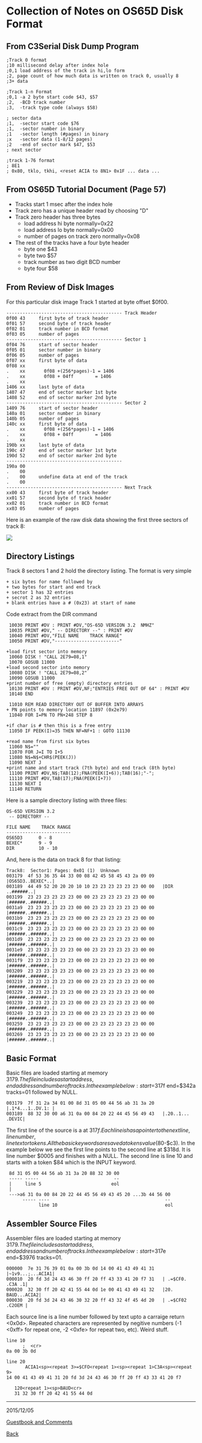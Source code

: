

Collection of Notes on OS65D Disk Format
========================================

From C3Serial Disk Dump Program
-------------------------------
    ;Track 0 format
    ;10 millisecond delay after index hole
    ;0,1 load address of the track in hi,lo form
    ;2, page count of how much data is written on track 0, usually 8
    ;3+ data

    ;Track 1-n Format
    ;0,1 -a 2 byte start code $43, $57
    ;2,  -BCD track number
    ;3,  -track type code (always $58)

    ; sector data
    ;1,  -sector start code $76
    ;1,  -sector number in binary
    ;1   -sector length (#pages) in binary
    ;x   -sector data (1-8/12 pages)
    ;2   -end of sector mark $47, $53
    ; next sector

    ;track 1-76 format
    ; 8E1 
    ; 0x80, tklo, tkhi, <reset ACIA to 8N1> 0x1F ... data ...


From OS65D Tutorial Document (Page 57)
--------------------------------------

+ Tracks start 1 msec after the index hole
+ Track zero has a unique header read by choosing "D"
+ Track zero header has three bytes
    + load address hi byte           normally=0x22
    + load address lo byte           normally=0x00
    + number of pages on track zero  normally=0x08
+ The rest of the tracks have a four byte header
    + byte one $43
    + byte two $57 
    + track number as two digit BCD number
    + byte four $58


From Review of Disk Images
--------------------------
For this particular disk image Track 1 started at byte offset $0f00.

    ------------------------------------------- Track Header
    0f00 43     first byte of track header
    0f01 57     second byte of track header
    0f02 01     track number in BCD format
    0f03 05     number of pages
    ------------------------------------------- Sector 1
    0f04 76     start of sector header
    0f05 01     sector number in binary
    0f06 05     number of pages
    0f07 xx     first byte of data 
    0f08 xx
    .    xx       0f08 +(256*pages)-1 = 1406
    .    xx       0f08 + 04ff        = 1406
    .    xx
    1406 xx     last byte of data
    1407 47     end of sector marker 1st byte 
    1408 52     end of sector marker 2nd byte
    ------------------------------------------- Sector 2
    1409 76     start of sector header
    140a 01     sector number in binary
    140b 05     number of pages
    140c xx     first byte of data 
    .    xx       0f08 +(256*pages)-1 = 1406
    .    xx       0f08 + 04ff        = 1406
    .    xx
    190b xx     last byte of data
    190c 47     end of sector marker 1st byte 
    190d 52     end of sector marker 2nd byte
    -------------------------------------------
    190a 00
    .    00
    .    00     undefine data at end of the track 
    .    00
    ------------------------------------------- Next Track 
    xx00 43     first byte of track header
    xx01 57     second byte of track header
    xx02 01     track number in BCD format
    xx03 05     number of pages

Here is an example of the raw disk data showing the first three
sectors of track 8:

<img src="raw_content.png" /> 



Directory Listings
------------------

Track 8 sectors 1 and 2 hold the directory listing.
The format is very simple

    + six bytes for name followed by
    + two bytes for start and end track
    + sector 1 has 32 entries
    + secrot 2 as 32 entries
    + blank entries have a # (0x23) at start of name

Code extract from the DIR command

     10030 PRINT #DV : PRINT #DV,"OS-65D VERSION 3.2  NMHZ"
     10035 PRINT #DV," -- DIRECTORY --" : PRINT #DV
     10040 PRINT #DV,"FILE NAME    TRACK RANGE"
     10050 PRINT #DV,"------------------------"

    +load first sector into memory
     10060 DISK ! "CALL 2E79=08,1"
     10070 GOSUB 11000
    +load second sector into memory
     10080 DISK ! "CALL 2E79=08,2"
     10090 GOSUB 11000
    +print number of free (empty) directory entries
     10130 PRINT #DV : PRINT #DV,NF;"ENTRIES FREE OUT OF 64" : PRINT #DV
     10140 END

     11010 REM READ DIRECTORY OUT OF BUFFER INTO ARRAYS
    + PN points to memory location 11897 (0x2e79)
     11040 FOR I=PN TO PN+248 STEP 8

    +if char is # then this is a free entry
     11050 IF PEEK(I)=35 THEN NF=NF+1 : GOTO 11130

    +read name from first six bytes
     11060 N$=""
     11070 FOR J=I TO I+5
     11080 N$=N$+CHR$(PEEK(J))
     11090 NEXT J
    +print name and start track (7th byte) and end track (8th byte)
     11100 PRINT #DV,N$;TAB(12);FNA(PEEK(I+6));TAB(16);"-";
     11110 PRINT #DV,TAB(17);FNA(PEEK(I+7))
     11130 NEXT I
     11140 RETURN


Here is a sample directory listing with three files:

    OS-65D VERSION 3.2
     -- DIRECTORY --

    FILE NAME    TRACK RANGE
    ------------------------
    OS65D3		0 - 8
    BEXEC*		9 - 9
    DIR   		10 - 10

And, here is the data on track 8 for that listing:

    Track8:  Sector1: Pages: 0x01 (1)  Unknown
    003179  4f 53 36 35 44 33 00 08 42 45 58 45 43 2a 09 09   |OS65D3..BEXEC*..|
    003189  44 49 52 20 20 20 10 10 23 23 23 23 23 23 00 00   |DIR   ..######..|
    003199  23 23 23 23 23 23 00 00 23 23 23 23 23 23 00 00   |######..######..|
    0031a9  23 23 23 23 23 23 00 00 23 23 23 23 23 23 00 00   |######..######..|
    0031b9  23 23 23 23 23 23 00 00 23 23 23 23 23 23 00 00   |######..######..|
    0031c9  23 23 23 23 23 23 00 00 23 23 23 23 23 23 00 00   |######..######..|
    0031d9  23 23 23 23 23 23 00 00 23 23 23 23 23 23 00 00   |######..######..|
    0031e9  23 23 23 23 23 23 00 00 23 23 23 23 23 23 00 00   |######..######..|
    0031f9  23 23 23 23 23 23 00 00 23 23 23 23 23 23 00 00   |######..######..|
    003209  23 23 23 23 23 23 00 00 23 23 23 23 23 23 00 00   |######..######..|
    003219  23 23 23 23 23 23 00 00 23 23 23 23 23 23 00 00   |######..######..|
    003229  23 23 23 23 23 23 00 00 23 23 23 23 23 23 00 00   |######..######..|
    003239  23 23 23 23 23 23 00 00 23 23 23 23 23 23 00 00   |######..######..|
    003249  23 23 23 23 23 23 00 00 23 23 23 23 23 23 00 00   |######..######..|
    003259  23 23 23 23 23 23 00 00 23 23 23 23 23 23 00 00   |######..######..|
    003269  23 23 23 23 23 23 00 00 23 23 23 23 23 23 00 00   |######..######..|


Basic Format
------------
Basic files are loaded starting at memory $3179.  The file includes
a start address, end address and number of tracks.
In the example below: start=$317f end=$342a tracks=01 followed by NULL.

    003179  7f 31 2a 34 01 00 8d 31 05 00 44 56 ab 31 3a 20   |.1*4...1..DV.1: |
    003189  88 32 30 00 a6 31 0a 00 84 20 22 44 45 56 49 43   |.20..1... .DEVIC|

The first line of the source is a at $317f.  Each line is has a pointer
to the next line, line number , line text or tokens.  All the basic key
words are saved a tokens value ($80-$c3). In the example below we see the
first line points to the second line at $318d.  It is line number $0005 and
finishes with a NULL. The second line is line 10 and starts with a token $84
which is the INPUT keyword.

     8d 31 05 00 44 56 ab 31 3a 20 88 32 30 00
     ----- -----                            --
     |     line 5                          eol
     |
     --->a6 31 0a 00 84 20 22 44 45 56 49 43 45 20 ...3b 44 56 00
          ----- ----                                           --
                line 10                                        eol


Assembler Source Files
----------------------
Assembler files are loaded starting at memory $3179.  The file includes
a start address, end address and  number of tracks.
In the example below: start=$317e end=$3976 tracks=01.

    000000  7e 31 76 39 01 0a 00 3b 0d 14 00 41 43 49 41 31   |~1v9...;...ACIA1|
    000010  20 fd 3d 24 43 46 30 ff 20 ff 43 33 41 20 f7 31   | .=$CF0. .C3A .1|
    000020  32 30 ff 20 42 41 55 44 0d 1e 00 41 43 49 41 32   |20. BAUD...ACIA2|
    000030  20 fd 3d 24 43 46 30 32 20 ff 43 32 4f 45 4d 20   | .=$CF02 .C2OEM |

Each source line is a line number followed by text upto a carraige return <0x0d>.
Repeated characters are represented by negitive numbers (-1 <0xff> for repeat
one, -2 <0xfe> for repeat two, etc).  Weird stuff.

    line 10
          ;  <cr>
    0a 00 3b 0d

    line 20
           ACIA1<sp><repeat 3>=$CFO<repeat 1><sp><repeat 1>C3A<sp><repeat 9>
    14 00 41 43 49 41 31 20 fd 3d 24 43 46 30 ff 20 ff 43 33 41 20 f7
    
       120<repeat 1><sp>BAUD<cr>
       31 32 30 ff 20 42 41 55 44 0d

----------------------------------------------------
2015/12/05

[Guestbook and Comments](../gbook.html)

[Back](../index.html)
